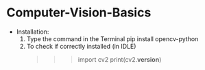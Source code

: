 # Computer-Vision-Basics
- Installation:  
   1. Type the command in the Terminal
      pip install opencv-python 
   2. To check if correctly installed (in IDLE)
      >>>import cv2
      >>>print(cv2.__version__)
      
